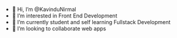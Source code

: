 - 👋 Hi, I’m @KavinduNirmal
- 👀 I’m interested in Front End Development
- 🌱 I’m currently student and self learning Fullstack Development
- 💞️ I’m looking to collaborate web apps

<!---
KavinduNirmal/KavinduNirmal is a ✨ special ✨ repository because its `README.md` (this file) appears on your GitHub profile.
You can click the Preview link to take a look at your changes.
--->
